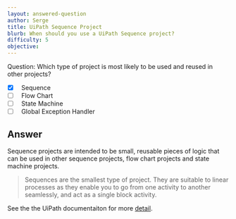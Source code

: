 ```yaml
---
layout: answered-question
author: Serge
title: UiPath Sequence Project
blurb: When should you use a UiPath Sequence project?
difficulty: 5
objective: 
---
```


Question: Which type of project is most likely to be used and reused in other projects?

- [x] &nbsp;  Sequence
- [ ] &nbsp;  Flow Chart
- [ ] &nbsp;  State Machine
- [ ] &nbsp;  Global Exception Handler

## Answer

Sequence projects are intended to be small, reusable pieces of logic that can be used in other sequence projects, flow chart projects and state machine projects.

> Sequences are the smallest type of project. They are suitable to linear processes as they enable you to go from one activity to another seamlessly, and act as a single block activity.

See the the UiPath documentaiton for more [detail](https://docs.uipath.com/studio/v2019/docs/sequences).

